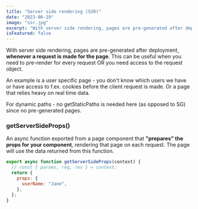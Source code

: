```yaml
---
title: "Server side rendering (SSR)"
date: "2023-06-19"
image: "ssr.jpg"
excerpt: "With server side rendering, pages are pre-generated after deployment, whenever a request is made for the page..."
isFeatured: false
---
```


With server side rendering, pages are pre-generated after deployment, **whenever a request is made for the page**. This can be useful when you need to pre-render for every request OR you need access to the request object.

An example is a user specific page - you don't know which users we have or have access to f.ex. cookies before the client request is made. Or a page that relies heavy on real time data.

For dynamic paths - no getStaticPaths is needed here (as opposed to SG) since no pre-generated pages.

### getServerSideProps()

An async function exported from a page component that **"prepares" the props for your component**, rendering that page on each request. The page will use the data returned from this function.

```js
export async function getServerSideProps(context) {
  // const { params, req, res } = context;
  return {
    props: {
      userName: "Jane",
    },
  };
}
```
